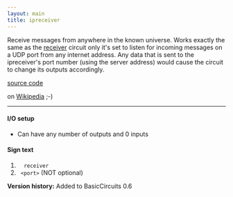 ```yaml
---
layout: main
title: ipreceiver
---
```


Receive messages from anywhere in the known universe. Works exactly the same as the [receiver](Receiver) circuit only it's set to listen for incoming messages on a UDP port from any internet address.
Any data that is sent to the ipreceiver's port number (using the server address) would cause the circuit to change its outputs accordingly.

[source code](https://github.com/eisental/BasicCircuits/blob/master/src/main/java/org/tal/basiccircuits/ipreceiver.java)

on [Wikipedia](http://en.wikipedia.org/wiki/Interplanetary_Internet) ;-)

* * *


#### I/O setup 
* Can have any number of outputs and 0 inputs

#### Sign text
1. `   receiver   `
2. `  <port> ` (NOT optional)

__Version history:__ Added to BasicCircuits 0.6